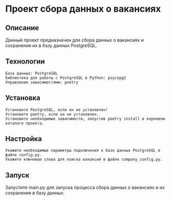 # Проект сбора данных о вакансиях

## Описание

Данный проект предназначен для сбора данных о вакансиях и сохранения их в базу данных PostgreSQL.

## Технологии

    База данных: PostgreSQL
    Библиотека для работы с PostgreSQL в Python: psycopg2
    Управление зависимостями: poetry


## Установка

    Установите PostgreSQL, если он не установлен!
    Установите poetry, если он не установлен.
    Установите необходимые зависимости, запустив poetry install в корневом каталоге проекта.


## Настройка

    Укажите необходимые параметры подключения к базе данных PostgreSQL в файле config.py.
    Укажите ключевые слова для поиска вакансий в файле company_config.py.


## Запуск

Запустите main.py для запуска процесса сбора данных о вакансиях и их сохранения в базу данных.
